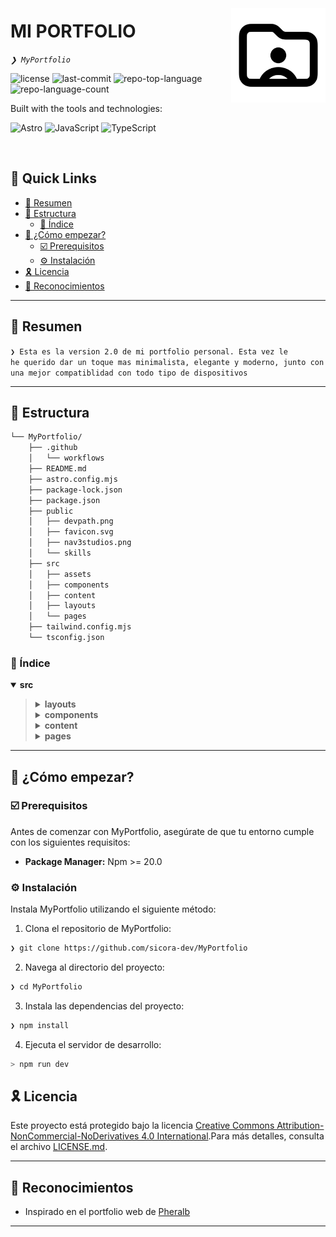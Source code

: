 <div align="left" style="position: relative;">
<img src="https://raw.githubusercontent.com/sicora-dev/MyPortfolio/refs/heads/main/public/favicon.svg" align="right" width="30%" style="margin: -20px 0 0 20px;">
<h1>MI PORTFOLIO</h1>
<p align="left">
	<em><code>❯ MyPortfolio</code></em>
</p>
<p align="left">
	<img src="https://img.shields.io/github/license/sicora-dev/MyPortfolio?style=for-the-badge&logo=opensourceinitiative&logoColor=white&color=4c4c4c" alt="license">
	<img src="https://img.shields.io/github/last-commit/sicora-dev/MyPortfolio?style=for-the-badge&logo=git&logoColor=white&color=4c4c4c" alt="last-commit">
	<img src="https://img.shields.io/github/languages/top/sicora-dev/MyPortfolio?style=for-the-badge&color=4c4c4c" alt="repo-top-language">
	<img src="https://img.shields.io/github/languages/count/sicora-dev/MyPortfolio?style=for-the-badge&color=4c4c4c" alt="repo-language-count">
</p>
<p align="left">Built with the tools and technologies:</p>
<p align="left">
  <img src="https://img.shields.io/badge/Astro-BC52EE.svg?style=for-the-badge&logo=Astro&logoColor=white" alt="Astro">
	<img src="https://img.shields.io/badge/JavaScript-F7DF1E.svg?style=for-the-badge&logo=JavaScript&logoColor=black" alt="JavaScript">
	<img src="https://img.shields.io/badge/TypeScript-3178C6.svg?style=for-the-badge&logo=TypeScript&logoColor=white" alt="TypeScript">
</p>
</div>
<br clear="right">

## 🔗 Quick Links

- [📍 Resumen](#-overview)
- [📁 Estructura](#-project-structure)
  - [📂 Índice](#-project-index)
- [🚀 ¿Cómo empezar?](#-getting-started)
  - [☑️ Prerequisitos](#-prerequisites)
  - [⚙️ Instalación](#-installation)
- [🎗 Licencia](#-license)
- [🙌 Reconocimientos](#-acknowledgments)

---

## 📍 Resumen

<code>❯ Esta es la version 2.0 de mi portfolio personal. Esta vez le he querido dar un toque mas minimalista, elegante y moderno, junto con una mejor compatiblidad con todo tipo de dispositivos</code>

---

## 📁 Estructura

```sh
└── MyPortfolio/
    ├── .github
    │   └── workflows
    ├── README.md
    ├── astro.config.mjs
    ├── package-lock.json
    ├── package.json
    ├── public
    │   ├── devpath.png
    │   ├── favicon.svg
    │   ├── nav3studios.png
    │   └── skills
    ├── src
    │   ├── assets
    │   ├── components
    │   ├── content
    │   ├── layouts
    │   └── pages
    ├── tailwind.config.mjs
    └── tsconfig.json
```


### 📂 Índice
<details open> <!-- src Submodule -->
  <summary><b>src</b></summary>
  <blockquote>
    <details>
      <summary><b>layouts</b></summary>
      <blockquote>
        <table>
        <tr>
          <td><b><a href='https://github.com/sicora-dev/MyPortfolio/blob/master/src/layouts/Layout.astro'>Layout.astro</a></b></td>
          <td><code>❯ Plantilla de Astro principal de la página</code></td>
        </tr>
        </table>
      </blockquote>
    </details>
    <details>
      <summary><b>components</b></summary>
      <blockquote>
        <table>
        <tr>
          <td><b><a href='https://github.com/sicora-dev/MyPortfolio/blob/master/src/components/Footer.astro'>Footer.astro</a></b></td>
          <td><code>❯ Pie de página</code></td>
        </tr>
        <tr>
          <td><b><a href='https://github.com/sicora-dev/MyPortfolio/blob/master/src/components/TechCard.astro'>TechCard.astro</a></b></td>
          <td><code>❯ Componente animado para cada una de las tecnologias de cada proyecto</code></td>
        </tr>
        <tr>
          <td><b><a href='https://github.com/sicora-dev/MyPortfolio/blob/master/src/components/MainComp.astro'>MainComp.astro</a></b></td>
          <td><code>❯ Componente principal de la página</code></td>
        </tr>
        <tr>
          <td><b><a href='https://github.com/sicora-dev/MyPortfolio/blob/master/src/components/Education.astro'>Education.astro</a></b></td>
          <td><code>❯ Componente donde se muestran los estudios</code></td>
        </tr>
        <tr>
          <td><b><a href='https://github.com/sicora-dev/MyPortfolio/blob/master/src/components/Experience.astro'>Experience.astro</a></b></td>
          <td><code>❯ Componente donde se muestran mis experiencias laborales</code></td>
        </tr>
        <tr>
          <td><b><a href='https://github.com/sicora-dev/MyPortfolio/blob/master/src/components/Skills.astro'>Skills.astro</a></b></td>
          <td><code>❯ Componente donde se muestra mi stack tecnológico</code></td>
        </tr>
        <tr>
          <td><b><a href='https://github.com/sicora-dev/MyPortfolio/blob/master/src/components/ProjectCard.astro'>ProjectCard.astro</a></b></td>
          <td><code>❯ Componente tipo tarjeta para cada uno de mis proyectos</code></td>
        </tr>
        <tr>
          <td><b><a href='https://github.com/sicora-dev/MyPortfolio/blob/master/src/components/Cert.astro'>Cert.astro</a></b></td>
          <td><code>❯ Componente para cada una de mis certificaciones. Al hacer click abren una modal con la información del certificado</code></td>
        </tr>
        </table>
      </blockquote>
    </details>
    <details>
      <summary><b>content</b></summary>
      <blockquote>
        <table>
        <tr>
          <td><b><a href='https://github.com/sicora-dev/MyPortfolio/blob/master/src/content/certs.json'>certs.json</a></b></td>
          <td><code>❯ Archivo para almacenar mis certificados y su información</code></td>
        </tr>
        <tr>
          <td><b><a href='https://github.com/sicora-dev/MyPortfolio/blob/master/src/content/config.ts'>config.ts</a></b></td>
          <td><code>❯ Archivo de configuraciónpara la información en archivos markdown</code></td>
        </tr>
        </table>
      </blockquote>
    </details>
    <details>
      <summary><b>pages</b></summary>
      <blockquote>
        <table>
        <tr>
          <td><b><a href='https://github.com/sicora-dev/MyPortfolio/blob/master/src/pages/index.astro'>index.astro</a></b></td>
          <td><code>❯ Archivo principal de la web</code></td>
        </tr>
        </table>
      </blockquote>
    </details>
  </blockquote>
</details>

---
## 🚀 ¿Cómo empezar?

### ☑️ Prerequisitos

Antes de comenzar con MyPortfolio, asegúrate de que tu entorno cumple con los siguientes requisitos:

- **Package Manager:** Npm >= 20.0


### ⚙️ Instalación

Instala MyPortfolio utilizando el siguiente método:

1. Clona el repositorio de MyPortfolio:
```sh
❯ git clone https://github.com/sicora-dev/MyPortfolio
```

2. Navega al directorio del proyecto:
```sh
❯ cd MyPortfolio
```

3. Instala las dependencias del proyecto:

```sh
❯ npm install
```

4. Ejecuta el servidor de desarrollo:

```sh
> npm run dev
```

## 🎗 Licencia

Este proyecto está protegido bajo la licencia [Creative Commons Attribution-NonCommercial-NoDerivatives 4.0 International](https://creativecommons.org/licenses/by-nc-nd/4.0/).Para más detalles, consulta el archivo [LICENSE.md](LICENSE.md).

---

## 🙌 Reconocimientos

- Inspirado en el portfolio web de [Pheralb](https://pheralb.dev)

---
